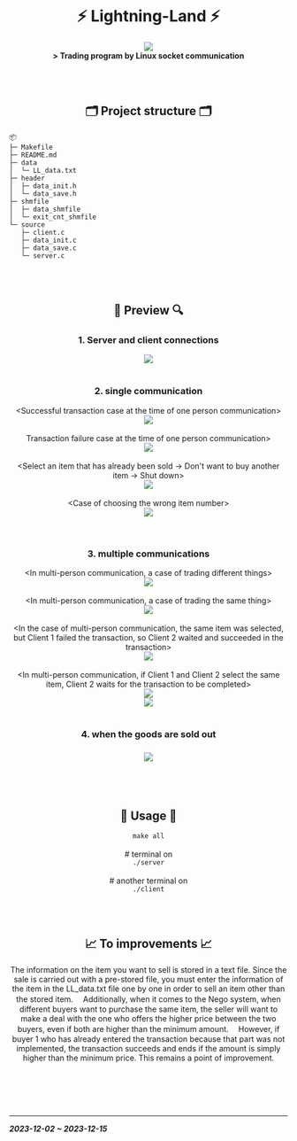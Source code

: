 <div align="center">
  <h1>⚡ Lightning-Land ⚡</h1>
    <div>
      <img align="center" src="https://github.com/DNA-B/Lightning-Land/assets/102334596/ae31bf99-bee5-4281-9366-2e4aec4e208d"><br>
      <b> &gt; Trading program by Linux socket communication</b>
    </div>
  
<br/><br/>

  <h2>🗂 Project structure 🗂</h2>
  <div align="left"> 
    
    📦 
    ├─ Makefile
    ├─ README.md
    ├─ data
    │  └─ LL_data.txt
    ├─ header
    │  ├─ data_init.h
    │  └─ data_save.h
    ├─ shmfile
    │  ├─ data_shmfile
    │  └─ exit_cnt_shmfile
    └─ source
       ├─ client.c
       ├─ data_init.c
       ├─ data_save.c
       └─ server.c
  </div>
     

<br/><br/>

  <h2>🔎 Preview 🔍</h2>
  <h3><b>1. Server and client connections</b></h3>
    <div>
      <img src="https://github.com/DNA-B/Lightning-Land/assets/102334596/d1fcebe0-97ae-4926-b851-eff05d713448"><br>
    </div>
    
<br/>

  <h3><b>2. single communication</b></h3>
    <div>
      &ltSuccessful transaction case at the time of one person communication&gt<br>
      <img src="https://github.com/DNA-B/Lightning-Land/assets/102334596/8e89059a-3672-43bd-87d0-efd3c9eec07e"><br><br>
      Transaction failure case at the time of one person communication&gt<br>
      <img src="https://github.com/DNA-B/Lightning-Land/assets/102334596/68968f5d-8222-4590-ba0d-ad4700956cc0"><br><br>
      &ltSelect an item that has already been sold → Don't want to buy another item → Shut down&gt<br>
      <img src="https://github.com/DNA-B/Lightning-Land/assets/102334596/0a79f40c-b9bf-4409-af22-e12c1ab97972"><br><br>
      &ltCase of choosing the wrong item number&gt<br>
      <img src="https://github.com/DNA-B/Lightning-Land/assets/102334596/91d67e4d-97c0-4db4-9975-9e0a3c5f686e"><br><br>
    </div>
    
<br/>

  <h3><b>3. multiple communications</b></h3>
    <div>
        &ltIn multi-person communication, a case of trading different things&gt<br>
        <img src="https://github.com/DNA-B/Lightning-Land/assets/102334596/d21b4a97-3f76-498a-8f6d-2d74245cb1d4"><br>
      <br>
        &ltIn multi-person communication, a case of trading the same thing&gt<br>
        <img src="https://github.com/DNA-B/Lightning-Land/assets/102334596/fcf425c7-ad95-4aca-bde3-df1ea8ac493d"><br>
      <br>
        &ltIn the case of multi-person communication, the same item was selected, but Client 1 failed the transaction, so Client 2 waited and succeeded in the transaction&gt<br>
        <img src="https://github.com/DNA-B/Lightning-Land/assets/102334596/7d43f5c2-907f-4b99-8639-c379fde5e441"><br>
      <br>
        &ltIn multi-person communication, if Client 1 and Client 2 select the same item, Client 2 waits for the transaction to be completed&gt<br>
        <img src="https://github.com/DNA-B/Lightning-Land/assets/102334596/7a6598af-bf02-4775-bb8d-fc0a2eeca59d"><br>
        <img src="https://github.com/DNA-B/Lightning-Land/assets/102334596/17621619-e387-4509-9b0c-8afc8d0f8583"><br>
    </div>
    
<br/>

  <h3><b>4. when the goods are sold out</b><h3>
    <img src="https://github.com/DNA-B/Lightning-Land/assets/102334596/4b38edd6-386f-41cc-bf64-f3b4a92750c7">
    
<br/><br/>

  <h2>🐞 Usage 🐞</h2>
  <div>
    <code>make all</code><br><br>
    # terminal on<br>
    <code>./server</code><br><br>
    # another terminal on<br>
    <code>./client</code>
  </div>

<br><br>

  <h2>📈 To improvements 📈</h2>
    <div>
      The information on the item you want to sell is stored in a text file. Since the sale is carried out with a pre-stored file, you must enter the information of the item in the LL_data.txt file one by one in order to sell an item other than the stored item.  
    　Additionally, when it comes to the Nego system, when different buyers want to purchase the same item, the seller will want to make a deal with the one who offers the higher price between the two buyers, even if both are higher than the minimum amount.  
    　However, if buyer 1 who has already entered the transaction because that part was not implemented, the transaction succeeds and ends if the amount is simply higher than the minimum price. This remains a point of improvement.
    </div>
</div>

<br><br><br><br><hr>
<b><i>2023-12-02 ~ 2023-12-15</i></b>
